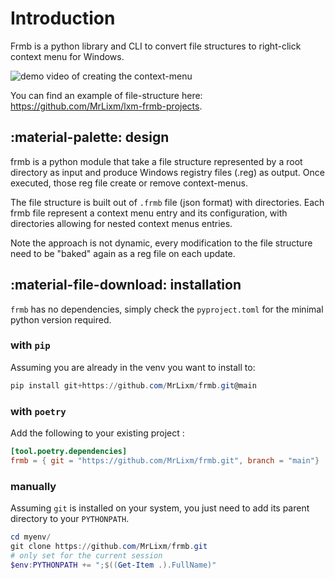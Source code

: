 # Introduction

Frmb is a python library and CLI to convert file structures to right-click 
context menu for Windows.

![demo video of creating the context-menu](img/demo.gif)

You can find an example of file-structure here: https://github.com/MrLixm/lxm-frmb-projects.

## :material-palette: design

frmb is a python module that take a file structure represented by a root directory
as input and produce Windows registry files (.reg) as output. Once executed,
those reg file create or remove context-menus.

The file structure is built out of `.frmb` file (json format) with directories.
Each frmb file represent a context menu entry and its configuration, with directories
allowing for nested context menus entries.

Note the approach is not dynamic, every modification to the file structure
need to be "baked" again as a reg file on each update.

## :material-file-download: installation

`frmb` has no dependencies, simply check the `pyproject.toml` for the minimal
python version required.

### with `pip`

Assuming you are already in the venv you want to install to:

```powershell
pip install git+https://github.com/MrLixm/frmb.git@main
```

### with `poetry`

Add the following to your existing project :

```toml title="pyproject.toml"
[tool.poetry.dependencies]
frmb = { git = "https://github.com/MrLixm/frmb.git", branch = "main"}
```

### manually

Assuming `git` is installed on your system, you just need to add its parent
directory to your `PYTHONPATH`.

```powershell title="powershell"
cd myenv/
git clone https://github.com/MrLixm/frmb.git
# only set for the current session
$env:PYTHONPATH += ";$((Get-Item .).FullName)"
```
